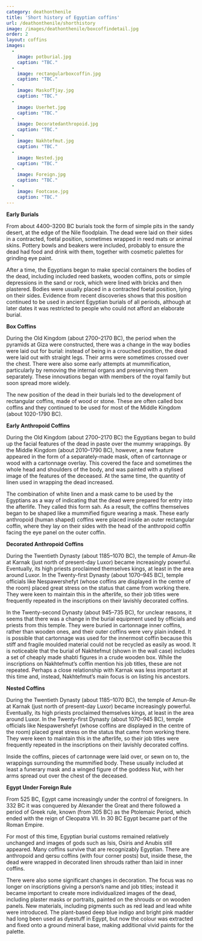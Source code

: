 ```yaml
---
category: deathonthenile
title: 'Short history of Egyptian coffins'
url: /deathonthenile/shorthistory
image: /images/deathonthenile/boxcoffindetail.jpg
order: 2
layout: coffins
images:
  -
    image: potburial.jpg
    caption: "TBC."
  -
    image: rectangularboxcoffin.jpg
    caption: "TBC."
  -
    image: MaskofTjay.jpg
    caption: "TBC."
  -
    image: Userhet.jpg
    caption: "TBC."
  -
    image: Decoratedanthropoid.jpg
    caption: "TBC."
  -
    image: Nakhtefmut.jpg
    caption: "TBC."
  -
    image: Nested.jpg
    caption: "TBC."
  - 
    image: Foreign.jpg
    caption: "TBC."
  - 
    image: Footcase.jpg
    caption: "TBC."
---
```


**Early Burials**

From about 4400–3200 BC burials took the form of simple pits in the sandy desert, at the edge of the Nile floodplain. The dead were laid on their sides in a contracted, foetal position, sometimes wrapped in reed mats or animal skins. Pottery bowls and beakers were included, probably to ensure the dead had food and drink with them, together with cosmetic palettes for grinding eye paint.

After a time, the Egyptians began to make special containers the bodies of the dead, including included reed baskets, wooden coffins, pots or simple depressions in the sand or rock, which were lined with bricks and then plastered. Bodies were usually placed in a contracted foetal position, lying on their sides. Evidence from recent discoveries shows that this position continued to be used in ancient Egyptian burials of all periods, although at later dates it was restricted to people who could not afford an elaborate burial.

**Box Coffins**

During the Old Kingdom (about 2700–2170 BC), the period when the pyramids at Giza were constructed, there was a change in the way bodies were laid out for burial: instead of being in a crouched position, the dead were laid out with straight legs. Their arms were sometimes crossed over the chest. There were also some early attempts at mummification, particularly by removing the internal organs and preserving them separately. These innovations began with members of the royal family but soon spread more widely.

The new position of the dead in their burials led to the development of rectangular coffins, made of wood or stone. These are often called box coffins and they continued to be used for most of the Middle Kingdom (about 1020-1790 BC).

**Early Anthropoid Coffins**

During the Old Kingdom (about 2700–2170 BC) the Egyptians began to build up the facial features of the dead in paste over the mummy wrappings. By the Middle Kingdom (about 2010–1790 BC), however, a new feature appeared in the form of a separately-made mask, often of cartonnage or wood with a cartonnage overlay. This covered the face and sometimes the whole head and shoulders of the body, and was painted with a stylised image of the features of the deceased. At the same time, the quantity of linen used in wrapping the dead increased.

The combination of white linen and a mask came to be used by the Egyptians as a way of indicating that the dead were prepared for entry into the afterlife. They called this form sah. As a result, the coffins themselves began to be shaped like a mummified figure wearing a mask. These early anthropoid (human shaped) coffins were placed inside an outer rectangular coffin, where they lay on their sides with the head of the anthropoid coffin facing the eye panel on the outer coffin.

**Decorated Anthropoid Coffins**

During the Twentieth Dynasty (about 1185–1070 BC), the temple of Amun-Re at Karnak (just north of present-day Luxor) became increasingly powerful. Eventually, its high priests proclaimed themselves kings, at least in the area around Luxor. In the Twenty-first Dynasty (about 1070–945 BC), temple officials like Nespawershefyt (whose coffins are displayed in the centre of the room) placed great stress on the status that came from working there. They were keen to maintain this in the afterlife, so their job titles were frequently repeated in the inscriptions on their lavishly decorated coffins.

In the Twenty-second Dynasty (about 945–735 BC), for unclear reasons, it seems that there was a change in the burial equipment used by officials and priests from this temple. They were buried in cartonnage inner coffins, rather than wooden ones, and their outer coffins were very plain indeed. It is possible that cartonnage was used for the innermost coffin because this stiff and fragile moulded material could not be recycled as easily as wood. It is noticeable that the burial of Nakhtefmut (shown in the wall case) includes a set of cheaply made shabti figures in a crude wooden box. While the inscriptions on Nakhtefmut’s coffin mention his job titles, these are not repeated. Perhaps a close relationship with Karnak was less important at this time and, instead, Nakhtefmut’s main focus is on listing his ancestors.

**Nested Coffins**

During the Twentieth Dynasty (about 1185–1070 BC), the temple of Amun-Re at Karnak (just north of present-day Luxor) became increasingly powerful. Eventually, its high priests proclaimed themselves kings, at least in the area around Luxor. In the Twenty-first Dynasty (about 1070–945 BC), temple officials like Nespawershefyt (whose coffins are displayed in the centre of the room) placed great stress on the status that came from working there. They were keen to maintain this in the afterlife, so their job titles were frequently repeated in the inscriptions on their lavishly decorated coffins.

Inside the coffins, pieces of cartonnage were laid over, or sewn on to, the wrappings surrounding the mummified body. These usually included at least a funerary mask and a winged figure of the goddess Nut, with her arms spread out over the chest of the deceased.

**Egypt Under Foreign Rule**

From 525 BC, Egypt came increasingly under the control of foreigners. In 332 BC it was conquered by Alexander the Great and there followed a period of Greek rule, known (from 305 BC) as the Ptolemaic Period, which ended with the reign of Cleopatra VII. In 30 BC Egypt became part of the Roman Empire.

For most of this time, Egyptian burial customs remained relatively unchanged and images of gods such as Isis, Osiris and Anubis still appeared. Many coffins survive that are recognizably Egyptian. There are anthropoid and qersu coffins (with four corner posts) but, inside these, the dead were wrapped in decorated linen shrouds rather than laid in inner coffins.

There were also some significant changes in decoration. The focus was no longer on inscriptions giving a person’s name and job titles; instead it became important to create more individualized images of the dead, including plaster masks or portraits, painted on the shrouds or on wooden panels. New materials, including pigments such as red lead and lead white were introduced. The plant-based deep blue indigo and bright pink madder had long been used as dyestuff in Egypt, but now the colour was extracted and fixed onto a ground mineral base, making additional vivid paints for the palette.
